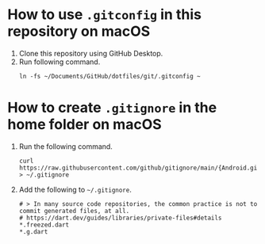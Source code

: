 # How to use `.gitconfig` in this repository on macOS
1. Clone this repository using GitHub Desktop.
2. Run following command.
    ```shell
    ln -fs ~/Documents/GitHub/dotfiles/git/.gitconfig ~
    ```

# How to create `.gitignore` in the home folder on macOS
1. Run the following command.
    ```shell
    curl https://raw.githubusercontent.com/github/gitignore/main/{Android.gitignore,Dart.gitignore,Go.gitignore,Swift.gitignore} > ~/.gitignore
    ```
2. Add the following to `~/.gitignore`.
    ```gitignore
    # > In many source code repositories, the common practice is not to commit generated files, at all.
    # https://dart.dev/guides/libraries/private-files#details
    *.freezed.dart
    *.g.dart
    ```
